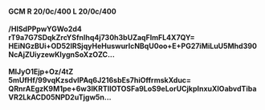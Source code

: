 #### GCM R 20/0c/400 L 20/0c/400
**/HlSdPPpwYGWo2d4**<br/>**rT9a7G7SDqkZrcYSfnIhq4j730h3bUZaqFlmFL4X7QY=**<br/>**HEiNGzBUi+OD52lRSjqyHeHuswurIcNBqU0oo+E+PG27iMiLuU5Mhd390NcAjZUiyzewKlygnSoXzOZC...**<br/><br/>
**MlJyO1Ejp+Oz/4tZ**<br/>**5mUfHf/99vqKzsdvIPAq6J216sbEs7hiOffrmskXduc=**<br/>**QRnrAEgzK9M1pe+6w3IKRTIlOTOSFa9LoS9eLorUCjkpInxuXlOabvdTibaVR2LkACD05NPD2uTjgw5n...**